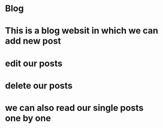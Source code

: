 # Blog
# This is a blog websit in which we can add new post
# edit our posts
# delete our posts
# we can also read our single posts one by one
